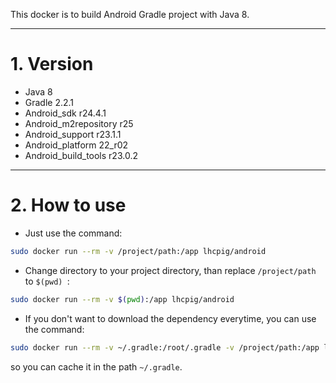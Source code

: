 This docker is to build Android Gradle project with Java 8.

---
# 1. Version
- Java 8
- Gradle 2.2.1
- Android_sdk r24.4.1
- Android_m2repository r25
- Android_support r23.1.1
- Android_platform 22_r02
- Android_build_tools r23.0.2

---

# 2. How to use

* Just use the command:
```bash
sudo docker run --rm -v /project/path:/app lhcpig/android
```

* Change directory to your project directory, than replace `/project/path` to `$(pwd) `:
```bash
sudo docker run --rm -v $(pwd):/app lhcpig/android
```

* If you don't want to download the dependency everytime, you can use the command:
```bash
sudo docker run --rm -v ~/.gradle:/root/.gradle -v /project/path:/app lhcpig/android
```
so you can cache it in the path `~/.gradle`.
